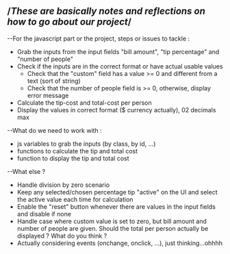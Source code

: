 /*These are basically notes and reflections on how to go about our project*/
---------------------------------------------------

--For the javascript part or the project, steps or issues to tackle :
* Grab the inputs from the input fields "bill amount", "tip percentage" and "number of people"
* Check if the inputs are in the correct format or have actual usable values
    - Check that the "custom" field has a value >= 0 and different from a text (sort of string)
    - Check that the number of people field is >= 0, otherwise, display error message
* Calculate the tip-cost and total-cost per person
* Display the values in correct format ($ currency actually), 02 decimals max

--What do we need to work with :
* js variables to grab the inputs (by class, by id, ...)
* functions to calculate the tip and total cost
* function to display the tip and total cost 

--What else ?
* Handle division by zero scenario
* Keep any selected/chosen percentage tip "active" on the UI and select the active value each time for calculation
* Enable the "reset" button whenever there are values in the input fields and disable if none
* Handle case where custom value is set to zero, but bill amount and number of people are given. Should the total per person actually be displayed ? What do you think ?
* Actually considering events (onchange, onclick, ...), just thinking...ohhhh


